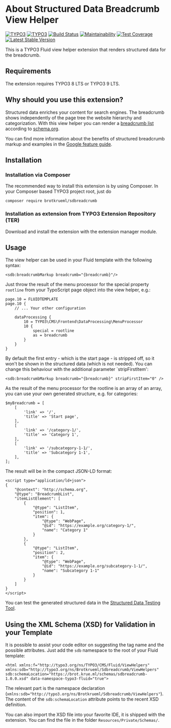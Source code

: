 # About Structured Data Breadcrumb View Helper

[![TYPO3](https://img.shields.io/badge/TYPO3-8%20LTS-orange.svg)](https://typo3.org/)
[![TYPO3](https://img.shields.io/badge/TYPO3-9%20LTS-orange.svg)](https://typo3.org/)
[![Build Status](https://travis-ci.org/brotkrueml/sdbreadcrumb.svg?branch=master)](https://travis-ci.org/brotkrueml/sdbreadcrumb)
[![Maintainability](https://api.codeclimate.com/v1/badges/cc4bebf34f92b95dbeb9/maintainability)](https://codeclimate.com/github/brotkrueml/sdbreadcrumb/maintainability)
[![Test Coverage](https://api.codeclimate.com/v1/badges/cc4bebf34f92b95dbeb9/test_coverage)](https://codeclimate.com/github/brotkrueml/sdbreadcrumb/test_coverage)
[![Latest Stable Version](https://poser.pugx.org/brotkrueml/sdbreadcrumb/v/stable)](https://packagist.org/packages/brotkrueml/sdbreadcrumb)

This is a TYPO3 Fluid view helper extension that renders structured data for the breadcrumb.

## Requirements

The extension requires TYPO3 8 LTS or TYPO3 9 LTS.

## Why should you use this extension?

Structured data enriches your content for search engines.
The breadcrumb shows independently of the page tree the website hierarchy and categorization.
With this view helper you can render a [breadcrumb list](https://schema.org/BreadcrumbList) according to [schema.org](https://schema.org/).

You can find more information about the benefits of structured breadcrumb markup and examples in the [Google feature guide](https://developers.google.com/search/docs/data-types/breadcrumb).

## Installation

### Installation via Composer

The recommended way to install this extension is by using Composer. In your Composer based TYPO3 project root, just do

    composer require brotkrueml/sdbreadcrumb

### Installation as extension from TYPO3 Extension Repository (TER)

Download and install the extension with the extension manager module.

## Usage

The view helper can be used in your Fluid template with the following syntax:

    <sdb:breadcrumbMarkup breadcrumb="{breadcrumb}"/>

Just throw the result of the menu processor for the special property `rootline` from your TypoScript page object into the view helper, e.g.:

    page.10 = FLUIDTEMPLATE
    page.10 {
        // ... Your other configuration

        dataProcessing {
            10 = TYPO3\CMS\Frontend\DataProcessing\MenuProcessor
            10 {
                special = rootline
                as = breadcrumb
            }
        }
    }

By default the first entry - which is the start page - is stripped off, so it won't be shown in the structured data (which is not needed).
You can change this behaviour with the additional parameter `stripFirstItem':

    <sdb:breadcrumbMarkup breadcrumb="{breadcrumb}" stripFirstItem="0" />

As the result of the menu processor for the rootline is an array of an array, you can use your own generated structure, e.g. for categories:

    $myBreadcrumb = [
        [
            'link' => '/',
            'title' => 'Start page',
        ],
        [
            'link' => '/category-1/',
            'title' => 'Category 1',
        ],
        [
            'link' => '/subcategory-1-1/',
            'title' => 'Subcategory 1-1',
        ],
    ];

The result will be in the compact JSON-LD format:

    <script type="application/ld+json">
    {
        "@context": "http://schema.org",
        "@type": "BreadcrumbList",
        "itemListElement": [
            {
                "@type": "ListItem",
                "position": 1,
                "item": {
                    "@type": "WebPage",
                    "@id": "https://example.org/category-1/",
                    "name": "Category 1"
                }
            },
            {
                "@type": "ListItem",
                "position": 2,
                "item": {
                    "@type": "WebPage",
                    "@id": "https://example.org/subcategory-1-1/",
                    "name": "Subcategory 1-1"
                }
            }
        ]
    }
    </script>

You can test the generated structured data in the [Structured Data Testing Tool](https://search.google.com/structured-data/testing-tool).

## Using the XML Schema (XSD) for Validation in your Template

It is possible to assist your code editor on suggesting the tag name and the possible attributes.
Just add the `sdb` namespace to the root of your Fluid template:

    <html xmlns:f="http://typo3.org/ns/TYPO3/CMS/Fluid/ViewHelpers" xmlns:sdb="http://typo3.org/ns/Brotkrueml/Sdbreadcrumb/ViewHelpers" sdb:schemaLocation="https://brot.krue.ml/schemas/sdbreadcrumb-1.0.0.xsd" data-namespace-typo3-fluid="true">

The relevant part is the namespace declaration (`xmlns:sdb="http://typo3.org/ns/Brotkrueml/Sdbreadcrumb/ViewHelpers"`). The content of the `sdb:schemaLocation` attribute points to the recent XSD definition.

You can also import the XSD file into your favorite IDE, it is shipped with the extension. You can find the file in the folder `Resources/Private/Schemas/`.